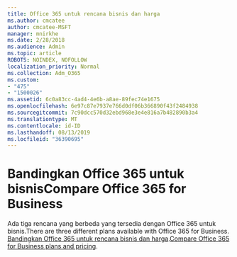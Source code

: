 ```yaml
---
title: Office 365 untuk rencana bisnis dan harga
ms.author: cmcatee
author: cmcatee-MSFT
manager: mnirkhe
ms.date: 2/28/2018
ms.audience: Admin
ms.topic: article
ROBOTS: NOINDEX, NOFOLLOW
localization_priority: Normal
ms.collection: Adm_O365
ms.custom:
- "475"
- "1500026"
ms.assetid: 6c0a83cc-4ad4-4e6b-a8ae-89fec74e1675
ms.openlocfilehash: 6e97c87e7937e766d0df06b366890f43f2484938
ms.sourcegitcommit: 7c90dcc570d32ebd968e3e4e816a7b482890b3a4
ms.translationtype: MT
ms.contentlocale: id-ID
ms.lasthandoff: 08/13/2019
ms.locfileid: "36390695"
---
```

# <a name="compare-office-365-for-business"></a><span data-ttu-id="79e56-102">Bandingkan Office 365 untuk bisnis</span><span class="sxs-lookup"><span data-stu-id="79e56-102">Compare Office 365 for Business</span></span>

<span data-ttu-id="79e56-103">Ada tiga rencana yang berbeda yang tersedia dengan Office 365 untuk bisnis.</span><span class="sxs-lookup"><span data-stu-id="79e56-103">There are three different plans available with Office 365 for Business.</span></span> <span data-ttu-id="79e56-104">[Bandingkan Office 365 untuk rencana bisnis dan harga](https://products.office.com/compare-all-microsoft-office-products?tab=2).</span><span class="sxs-lookup"><span data-stu-id="79e56-104">[Compare Office 365 for Business plans and pricing](https://products.office.com/compare-all-microsoft-office-products?tab=2).</span></span>  